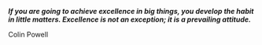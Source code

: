 _**If you are going to achieve excellence in big things, you develop the habit in little matters. Excellence is not an exception; it is a prevailing attitude.**_

Colin Powell